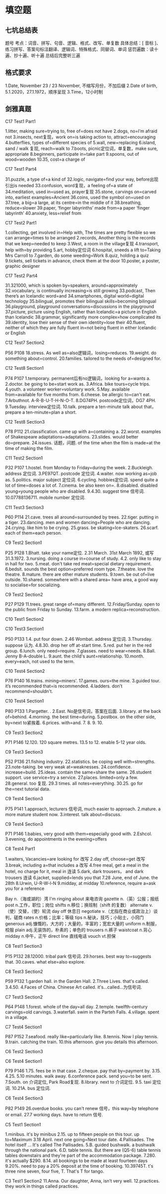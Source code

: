 # 填空题

## 七坑总结表

题号
考点：词音、拼写、句音、逻辑、格式、改写、单复数
具体总结：[ 音标 ]、练习拼写、答案句标注翻译、逻辑词、特殊格式、同替词、单词
惩罚遍数：读十遍、抄十遍、听十遍
总结后完整听三遍

## 格式要求

1.Date, November 23 / 23 November, 不缩写月份，不加后缀
2.Date of birth, 5.1.2020，27.1.1972，顺序呈现
3.Time，12小时制


## 剑雅真题

C17 Test1 Part1

1.litter,  making sure=trying to, free of=does not have
2.dogs, no=I’m afraid not
3.insects, next复现，work on=is taking action to, attract=encouraging
4.butterflies, types of=different species of
5.wall, new=replacing
6.island, sand / walk 复现, reach=walk to
7.boots, picnic定位词，单复数，make sure, appropriate
8.beginners, participate in=take part
9.spoons, out of wood=wooden
10.35, cost=a charge of

C17 Test1 Part4

31.puzzle, a type of=a kind of
32.logic, navigate=find your way, before出现引出is needed
33.confusion, word复现，a feeling of=a state of
34.meditation, used in=used as, prayer复现
35.stone, carvings on=carved into, earliest examples=Ancient
36.coins, used the symbol on=used on
37.tree, a big=a large, at its centre=in the middle of it
38.breathing, reduce=slower
39.paper, ‘finger labyrinths’ made from=a paper ‘finger labyrinth’ 
40.anxiety, less=relief from


C17 Test2 Part1

1.collecting,  get involved in=Help with, The times are pretty flexible so we can arrange=times to be arranged
2.records, Another thing is the records that we keep=needed to keep
3.West, a room in the village复现
4.transport, help with=by providing
5.art, hobby定位词
6.hospital, sneeds a lift to=Taking Mrs Carroll to 
7.garden, do some weeding=Work
8.quiz, holding a quiz
9.tickets, sell tickets in advance, check them at the door
10.poster, a poster, graphic designer

C17 Test2 Part4

31.321000, which is spoken by=speakers, around=approximately
32.vocabulary, is continually increasing=is still growing
33.podcast, Then there’s an Icelandic word=and
34.smartphones,  digital world=digital technology
35.bilingual, promotes their bilingual skills=becoming bilingual 
36.playground, playground conversations=discussions in the playground
37.picture, picture using English, rather than Icelandic=a picture in English than Icelandic
38.grammar, significantly more complex=how complicated its
39.identity, lose their sense of their own identity=lose their
40.fluent, neither of which they are fully fluent in=not being fluent in either Icelandic or English


C12 Test7 Section2

P56 P108
18.stress. As well as=also逻辑词，losing=reduces.
19.weight. do something about=control.
20.families. tailored to the needs of=designed for.


C12 Test8 Section1

P74 P107
1.temporary. permanent后有no逻辑词，looking for a=wants a.
2.doctor. be going to be=start work as.
3.Africa. bike tours=cycle trips.
4.youth. a volunteer worker=voluntary work.
5.May. available from=available for five months from.
6.cheese. be allergic to=can't eat.
7.Arbuthnot. A-R-B-U-T-H-N-O-T.
8.DG74PH. postcode定位词，DG7 4PH.
9.Tuesday. interview定位词.
10.talk. prepare a ten-minute talk about that， prepare a ten-minute=plan a short.

C12 Test8 Section3

P78 P112
21.classification. came up with a=containing a.
22.worst. examples of Shakespeare adaptations=adaptations.
23.slides. would better do=prepare.
24.issues. 话题，问题. of the time when the film is made=at the time of making the film.


C11 Test2 Section1

P32 P107
1.hostel. from Monday to Friday=during the week.
2.Buckleigh. address 定位词.
3.PE97QT. postcode 定位词.
4.waiter. now working as=job as.
5.politics. major subject 定位词.
6.cycling. hobbies定位词. spend quite a lot of time=doses a lot of.
7.cinema. be also keen on=.
8.disabled. disabled young=young people who are disabled.
9.4.30. suggest time 信号词.
10.07788136711. mobile number 定位词.


C11 Test3 Section3

P60 P114
21.cave. trees all around=surrounded by trees.
22.tiger. putting in a tiger.
23.dancing. men and women dancing=People who are dancing.
24.crying. like him to be crying.
25.grass. be skating=Ice-skaters.
26.scarf. each of them=each person.



C9 Test2 Section1

P25 P128
1.Bhatt. take your name定位.
2.31 March. 31st March 1892, 或写31.3.1972.
3.nursing. doing a course in=course of study.
4.2. only like to stay in hall for two.
5.meat. don't take red meat=special dietary requirement.
6.bedsit. sounds the best option=preferred room type.
7.theatre. love the theatre.
8.mature. there are other mature students.
9.town. be out of=live outside.
10.shared. somewhere with a shared area= have area, a good way to socialise=for socializing.


C9 Test2 Section2

P27 P129
11.trees. great range of=many different.
12.Friday/Sunday. open to the public from Friday to Sunday.
13.farm. a modern replica=reconstruction.


C10 Test1 Section2




C10 Test3 Section1

P50 P133
1.4. put four down.
2.46 Wombat. address 定位词.
3.Thursday. suppose 认为.
4.8.30. drop her off at-start time.
5.red. put her in the red group.
6.lunch. only need=require.
7.glasses. need to wear=needs.
8.Ball. Jenny B-A-double L.
9.aunt. the child's aunt=relationship.
10.month. every=each, not used to the term.


C10 Test4 Section2

P76 P140
16.trains. mining=miners'.
17.games. ours=the mine.
3.guided tour. it’s recommended that=is recommended.
4.ladders. don’t recommend=shouldn't.


C10 Test4 Section1

P80 P133
1.Pargetter. .
2.East. No是信号词，答案在后面.
3.library. at the back of=behind.
4.morning. the best time=during.
5.postbox. on the other side, by=next to紧挨着.
6.prices. with=and.
7.
8.
9.
10.


C9 Test3 Section2

P71 P146
12.120. 120 square metres.
13.5 to 12. enable 5-12 year olds.


C9 Test3 Section3

P52 P136
21.fishing industry.
22.statistics. be coping well with=strengths.
23.note-taking. be very weak at=weaknesses.
24.confidence. increase=build.
25.ideas. contain the same=share the same.
26.student support. use service=try a service.
27.places. limited=only a few.
28.general. too 复现.
29.3 times. all notes=everything.
30.25. go for the=next tutorial data.


C9 Test4 Section3

P75 P141
1.approach, lecturers 信号词, much easier to approach.
2.mature. a more mature student now.
3.interest. talk about=discuss.


C9 Test4 Section3

P71 P146
1.babies, very good with them=especially good with.
2.Eshcol.
3.evening, do appointments in the evening=offers 


C8 Test4 Part1

1.waiters, Vacancies=are looking for 改写
2.day off, choose=get 改写
3.break, including a=that includes a 改写
4.free meal, get a meal in the hotel, no charge for it, meal in 连读
5.dark, dark trousers， and dark trousers 连读
6.jacket, supplied=lends you that
7.28 June, end of June. the 28th
8.Urwin, U-R-W-l-N
9.midday, at midday
10.reference, require a=ask you for a reference

Bay n.（海或湖的）湾
I'm ringing about 来电咨询
gazette n.（英）公报；报纸
post n.工作，职位；岗位
shifts n.移位；换班制（shift 的复数）
alternate v.（使）交替，（使）轮流
day off 休息日
negotiate v.（尤指在商业或政治上）谈判，磋商
rates n.价格；比率；等级
tips n.秘诀，技巧；小贴士，小窍门
generous adj.慷慨的，大方的；大量的，丰富的；宽宏大量的
uniform n.制服，校服
plain adj.无装饰的，朴素的；单色的
trousers n.裤子
waistcoat n.背心
midday n.中午，正午
direct line 直线电话
vouch vt.担保


C8 Test1 Section3

P15 P132
28.12000. tribal park 信号词.
29.horses. best way to=suggests that.
30.caves. what else=also explore.


C8 Test3 Section2

P59 P132
1.garden hall. in the Garden Hall.
2.Three Lives. that's called.
3.4.50.
4.Faces of China. Chinese Art called. it's...called...为信号词.



C7 Test3 Section2

P64 P148
1.forest. whole of the day=all day.
2.temple. twelfth-century carvings=old carvings.
3.waterfall. swim in the Parteh Falls.
4.village. spent in a village.


C7 Test4 Section1

P87 P152
7.seafood. really like=particularly like.
8.tennis. Now I play tennis.
9.train. catching the train.
10.this afternoon. give you details this afternoon.


C6 Test2 Section3




C6 Test4 Section1

P79 P146
1.75. fees be in that case.
2.cheque. pay that by=payment by.
3.15. 
4.25. 
5.10 minutes. walk away.
6.conference pack. send you=to be sent.
7.South. on 介词定位, Park Road复现.
8.library. next to 介词定位.
9.5. taxi 定位词.
10.21A. bus 定位词.

C6 Test4 Section3

P82 P149
26.overdue books. you can't renew 信号，this way=by telephone or email.
27.7 working days. have to return 信号.

C5 Test1 Section1

1.minibus. it's by minibus
2.15. up to fifteen people on this tour. up to=Maximum
3.18 April. next one going=Next tour date. 
4.Pallisades. The hotel itself ... It's called The Pallisades.
5.B. guided bushwalk. a bushwalk through the national park.
6.D. table tennis. But there are (Q5-6) table tennis tables downstairs and they're part of the accommodation package.
7.280. it's actually $290. 
8.14. all bookings to be made at least fourteen days
9.20%. need to pay a 20% deposit at the time of booking.
10.39745T. t's three nine seven, four five, T. That's T for tango.

C3 Test1 Section2
11.Anna. Our daughter, Anna, isn’t very well.
12.practices. they work in things called practices.






